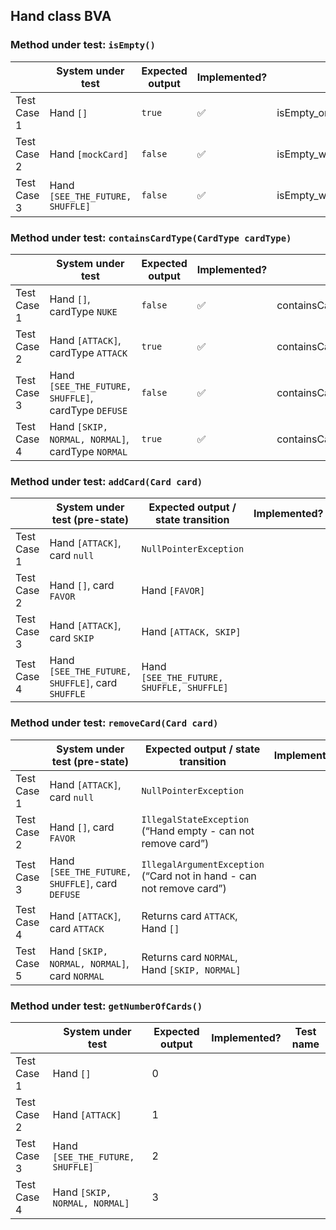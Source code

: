 ## Hand class BVA

### Method under test: `isEmpty()`

|             | System under test                | Expected output | Implemented?       | Test name                               |
|-------------|----------------------------------|-----------------|--------------------|-----------------------------------------|
| Test Case 1 | Hand `[]`                        | `true`          | :white_check_mark: | isEmpty_onEmptyHand_returnsTrue         |
| Test Case 2 | Hand `[mockCard]`                | `false`         | :white_check_mark: | isEmpty_withOneCardInHand_returnsFalse  |
| Test Case 3 | Hand `[SEE_THE_FUTURE, SHUFFLE]` | `false`         | :white_check_mark: | isEmpty_withTwoCardsInHand_returnsFalse |

### Method under test: `containsCardType(CardType cardType)`

|             | System under test                                   | Expected output | Implemented?       | Test name                                             |
|-------------|-----------------------------------------------------|-----------------|--------------------|-------------------------------------------------------|
| Test Case 1 | Hand `[]`, cardType `NUKE`                          | `false`         | :white_check_mark: | containsCardType_onEmptyHand_returnsFalse             |
| Test Case 2 | Hand `[ATTACK]`, cardType `ATTACK`                  | `true`          | :white_check_mark: | containsCardType_withCardInHand_returnsTrue           |
| Test Case 3 | Hand `[SEE_THE_FUTURE, SHUFFLE]`, cardType `DEFUSE` | `false`         | :white_check_mark: | containsCardType_withTwoOtherCardsInHand_returnsFalse |
| Test Case 4 | Hand `[SKIP, NORMAL, NORMAL]`, cardType `NORMAL`    | `true`          | :white_check_mark: | containsCardType_withDuplicatesInHand_returnsTrue     |

### Method under test: `addCard(Card card)`

|             | System under test (pre-state)                    | Expected output / state transition        | Implemented? | Test name |
|-------------|--------------------------------------------------|-------------------------------------------|--------------|-----------|
| Test Case 1 | Hand `[ATTACK]`, card `null`                     | `NullPointerException`                    |              |
| Test Case 2 | Hand `[]`, card `FAVOR`                          | Hand `[FAVOR]`                            |              |
| Test Case 3 | Hand `[ATTACK]`, card `SKIP`                     | Hand `[ATTACK, SKIP]`                     |              |
| Test Case 4 | Hand `[SEE_THE_FUTURE, SHUFFLE]`, card `SHUFFLE` | Hand `[SEE_THE_FUTURE, SHUFFLE, SHUFFLE]` |              |

### Method under test: `removeCard(Card card)`

|             | System under test (pre-state)                   | Expected output / state transition                                    | Implemented? | Test name |
|-------------|-------------------------------------------------|-----------------------------------------------------------------------|--------------|-----------|
| Test Case 1 | Hand `[ATTACK]`, card `null`                    | `NullPointerException`                                                |              |
| Test Case 2 | Hand `[]`, card `FAVOR`                         | `IllegalStateException` (“Hand empty - can not remove card”)          |              |
| Test Case 3 | Hand `[SEE_THE_FUTURE, SHUFFLE]`, card `DEFUSE` | `IllegalArgumentException` (“Card not in hand - can not remove card”) |              |
| Test Case 4 | Hand `[ATTACK]`, card `ATTACK`                  | Returns card `ATTACK`, Hand `[]`                                      |              |
| Test Case 5 | Hand `[SKIP, NORMAL, NORMAL]`, card `NORMAL`    | Returns card `NORMAL`, Hand `[SKIP, NORMAL]`                          |              |

### Method under test: `getNumberOfCards()`

|             | System under test                | Expected output | Implemented? | Test name |
|-------------|----------------------------------|-----------------|--------------|-----------|
| Test Case 1 | Hand `[]`                        | 0               |              |
| Test Case 2 | Hand `[ATTACK]`                  | 1               |              |
| Test Case 3 | Hand `[SEE_THE_FUTURE, SHUFFLE]` | 2               |              |
| Test Case 4 | Hand `[SKIP, NORMAL, NORMAL]`    | 3               |              |